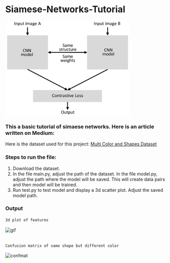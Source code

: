# Siamese-Networks-Tutorial

<img align="center" alt="siamnet" height= "300px" src="./siamese_net.png?raw=True" />

### This a basic tutorial of simaese networks. Here is an article written on Medium: #

Here is the dataset used for this project: [Multi Color and Shapes Dataset](https://github.com/AdityaDutt/MultiColor-Shapes-Database)


### Steps to run the file:

1. Download the dataset.
2. In the file main.py, adjust the path of the dataset. In the file model.py, adjust the path where the model will be saved. This will create data pairs and then model will be trained.
3. Run test.py to test model and display a 3d scatter plot. Adjust the saved model path. 

### Output

```3d plot of features```
 
<img align="center" alt="gif" height= "300px" src="./color.gif?raw=True" />
<br/>
<br/>


```Confusion matrix of same shape but different color```

<img align="center" alt="confmat" height= "500px" src="./conf_mat.png?raw=True" />
